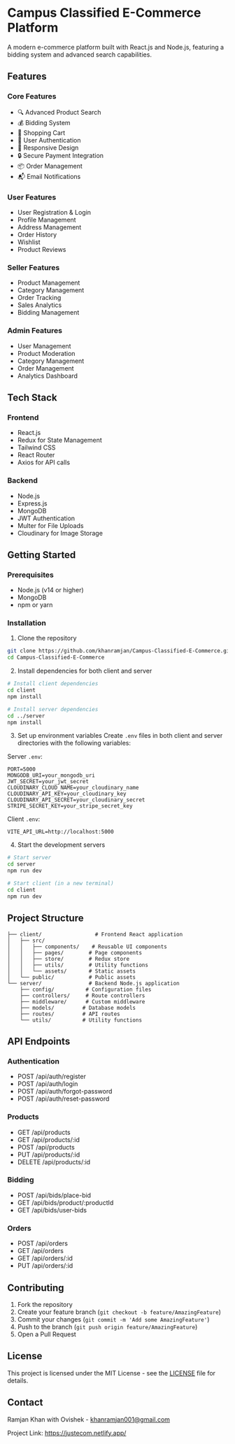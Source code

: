 # Campus Classified E-Commerce Platform

A modern e-commerce platform built with React.js and Node.js, featuring a bidding system and advanced search capabilities.

## Features

### Core Features
- 🔍 Advanced Product Search
- 💰 Bidding System
- 🛒 Shopping Cart
- 👤 User Authentication
- 📱 Responsive Design
- 🔒 Secure Payment Integration
- 📦 Order Management
- 📬 Email Notifications

### User Features
- User Registration & Login
- Profile Management
- Address Management
- Order History
- Wishlist
- Product Reviews

### Seller Features
- Product Management
- Category Management
- Order Tracking
- Sales Analytics
- Bidding Management

### Admin Features
- User Management
- Product Moderation
- Category Management
- Order Management
- Analytics Dashboard

## Tech Stack

### Frontend
- React.js
- Redux for State Management
- Tailwind CSS
- React Router
- Axios for API calls

### Backend
- Node.js
- Express.js
- MongoDB
- JWT Authentication
- Multer for File Uploads
- Cloudinary for Image Storage

## Getting Started

### Prerequisites
- Node.js (v14 or higher)
- MongoDB
- npm or yarn

### Installation

1. Clone the repository
```bash
git clone https://github.com/khanramjan/Campus-Classified-E-Commerce.git
cd Campus-Classified-E-Commerce
```

2. Install dependencies for both client and server
```bash
# Install client dependencies
cd client
npm install

# Install server dependencies
cd ../server
npm install
```

3. Set up environment variables
Create `.env` files in both client and server directories with the following variables:

Server `.env`:
```
PORT=5000
MONGODB_URI=your_mongodb_uri
JWT_SECRET=your_jwt_secret
CLOUDINARY_CLOUD_NAME=your_cloudinary_name
CLOUDINARY_API_KEY=your_cloudinary_key
CLOUDINARY_API_SECRET=your_cloudinary_secret
STRIPE_SECRET_KEY=your_stripe_secret_key
```

Client `.env`:
```
VITE_API_URL=http://localhost:5000
```

4. Start the development servers
```bash
# Start server
cd server
npm run dev

# Start client (in a new terminal)
cd client
npm run dev
```

## Project Structure

```
├── client/                 # Frontend React application
│   ├── src/
│   │   ├── components/    # Reusable UI components
│   │   ├── pages/        # Page components
│   │   ├── store/        # Redux store
│   │   ├── utils/        # Utility functions
│   │   └── assets/       # Static assets
│   └── public/           # Public assets
└── server/               # Backend Node.js application
    ├── config/          # Configuration files
    ├── controllers/     # Route controllers
    ├── middleware/      # Custom middleware
    ├── models/         # Database models
    ├── routes/         # API routes
    └── utils/          # Utility functions
```

## API Endpoints

### Authentication
- POST /api/auth/register
- POST /api/auth/login
- POST /api/auth/forgot-password
- POST /api/auth/reset-password

### Products
- GET /api/products
- GET /api/products/:id
- POST /api/products
- PUT /api/products/:id
- DELETE /api/products/:id

### Bidding
- POST /api/bids/place-bid
- GET /api/bids/product/:productId
- GET /api/bids/user-bids

### Orders
- POST /api/orders
- GET /api/orders
- GET /api/orders/:id
- PUT /api/orders/:id

## Contributing

1. Fork the repository
2. Create your feature branch (`git checkout -b feature/AmazingFeature`)
3. Commit your changes (`git commit -m 'Add some AmazingFeature'`)
4. Push to the branch (`git push origin feature/AmazingFeature`)
5. Open a Pull Request

## License

This project is licensed under the MIT License - see the [LICENSE](LICENSE) file for details.

## Contact

Ramjan Khan with Ovishek -  khanramjan001@gmail.com

Project Link: https://justecom.netlify.app/
